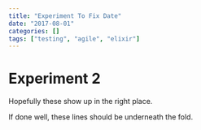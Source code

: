 ```yaml
---
title: "Experiment To Fix Date"
date: "2017-08-01"
categories: []
tags: ["testing", "agile", "elixir"]
---
```


# Experiment 2

Hopefully these show up in the right place.

<!--more-->

If done well, these lines should be underneath the fold.
